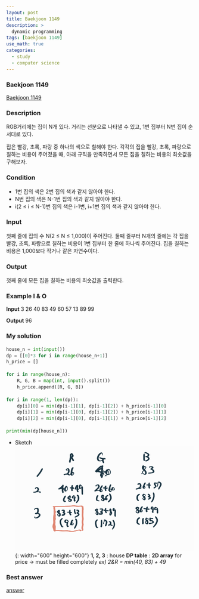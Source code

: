 ```yaml
---
layout: post
title: Baekjoon 1149
description: >
  dynamic programming
tags: [baekjoon 1149]
use_math: true
categories:
  - study
  - computer science
---
```

### Baekjoon 1149
[Baekjoon 1149](https://www.acmicpc.net/problem/1149)

### Description
RGB거리에는 집이 N개 있다. 거리는 선분으로 나타낼 수 있고, 1번 집부터 N번 집이 순서대로 있다.

집은 빨강, 초록, 파랑 중 하나의 색으로 칠해야 한다. 각각의 집을 빨강, 초록, 파랑으로 칠하는 비용이 주어졌을 때, 아래 규칙을 만족하면서 모든 집을 칠하는 비용의 최솟값을 구해보자.

### Condition
* 1번 집의 색은 2번 집의 색과 같지 않아야 한다.
* N번 집의 색은 N-1번 집의 색과 같지 않아야 한다.
* i(2 ≤ i ≤ N-1)번 집의 색은 i-1번, i+1번 집의 색과 같지 않아야 한다.

### Input
첫째 줄에 집의 수 N(2 ≤ N ≤ 1,000)이 주어진다. 둘째 줄부터 N개의 줄에는 각 집을 빨강, 초록, 파랑으로 칠하는 비용이 1번 집부터 한 줄에 하나씩 주어진다. 집을 칠하는 비용은 1,000보다 작거나 같은 자연수이다.

### Output
첫째 줄에 모든 집을 칠하는 비용의 최솟값을 출력한다.

### Example I & O
**Input**
3
26 40 83
49 60 57
13 89 99

**Output**
96

### My solution
~~~python
house_n = int(input())
dp = [[0]*3 for i in range(house_n+1)]
h_price = []

for i in range(house_n):
    R, G, B = map(int, input().split())
    h_price.append([R, G, B])

for i in range(1, len(dp)):
    dp[i][0] = min(dp[i-1][1], dp[i-1][2]) + h_price[i-1][0]
    dp[i][1] = min(dp[i-1][0], dp[i-1][2]) + h_price[i-1][1]
    dp[i][2] = min(dp[i-1][0], dp[i-1][1]) + h_price[i-1][2]

print(min(dp[house_n]))
~~~

* Sketch
![그림1](https://github.com/hyun-jin891/hyun-jin891.github.io/blob/master/assets/img/15.png?raw=true){: width="600" height="600"}
**1, 2, 3** : house
**DP table** : **2D array** for price → must be filled completely
*ex) 2&R = min(40, 83) + 49*

### Best answer
[answer](https://hongcoding.tistory.com/123)

